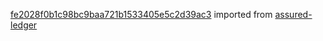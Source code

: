 [fe2028f0b1c98bc9baa721b1533405e5c2d39ac3](https://github.com/insolar/assured-ledger/commit/fe2028f0b1c98bc9baa721b1533405e5c2d39ac3) imported from [assured-ledger](https://github.com/insolar/assured-ledger)
